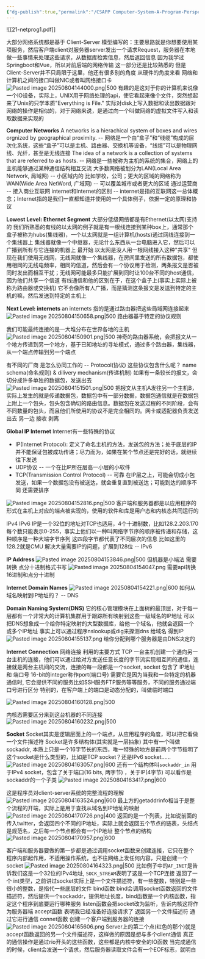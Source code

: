```yaml
---
{"dg-publish":true,"permalink":"/CSAPP Computer-System-A-Program-Perspective/Lecture 21 Network Programming：Part I/","dgPassFrontmatter":true,"noteIcon":""}
---
```


![[21-netprog1.pdf]]

大部分网络系统都是基于 Client-Server 模型编写的：主要思路就是你想要使用某项服务，然后客户端client对服务器server发出一个请求Request，服务器在本地做一些事情来处理这些请求，从数据库检索信息，然后返回信息
因为我学过Springboot和Vue，所以对前后端的网络传输 这一部分还是比较熟悉的 但是Client-Server并不只局限于这里，他还有很多别的角度
从硬件的角度来看
网络和计算机之间的接口叫做NIC或者叫网络接口卡
![Pasted image 20250804144000.png|500](/img/user/accessory/Pasted%20image%2020250804144000.png)
有趣的是这对于你的计算机来说像一个IO设备，实际上，UNIX用于网络处理的api，使它看起来像个文件，突然想起来了Unix的只学本质"Everything is File."
实际对disk上写入数据和读出数据跟对网络的操作是相似的，对于网络来说，是通过向一个叫做网络的虚拟文件写入和读取数据来实现的

**Computer Networks**
A networks is a hierachical system of boxes and wires orgnized by geographical proximity. -- 网络是一个由“盒子”和“线缆”构成的层次化系统，这些“盒子”可以是主机、路由器、交换机等设备，“线缆”可以是物理网线、光纤，甚至是无线连接
The idea of a network is a collection of systems that are referred to as hosts. -- 网络是一些被称为主机的系统的集合，网络上的主机能够通过某种通信结构相互交流
大多数网络被划分为LAN(Local Area Network, 局域网) -- 小区域内的 比如学校，公司；更大的区域的网络称为WAN(Wide Area NetWord, 广域网) -- 可以覆盖城市或者更大的区域
通过运营商 -- 接入商业互联网
internet和Internet的区别 -- internet是指的互联网这一总体概念；Internet指的是我们一直都知道并使用的一个具体例子，依据一定的原理和协议

**Lowest Level: Ethernet Segment**
大部分低级网络都是有Ethernet(以太网)支持的
我们所熟悉的有线的以太网的例子就是有一根线连接到某种box上，通常那个盒子被称为hubs(集线器)，一个以太网就是一组计算机(hosts)通过网线连接到一个集线器上
集线器就像一个中继器，无论什么东西从一台电脑进入它，然后可以广播到所有与它连接的机器上
最开始 以太网是没人用一根网线接入这种"共享"
但现在我们使用无线网，无线网就像一个集线器，在房间里发送的所有数据包，都使用相同的无线电频率，相同的信道，然后会有一个协议用于检测，两条报文是否被同时发出而相互干扰；无线网可能最多只能扩展到同时让100台不同的host通信，因为他们共享一个信道
有线通信和他的区别在于，在这个盒子上(事实上实际上被称为路由器或交换机) 它不会像所有人广播，而是猜测这条报文是发送到特定的主机的嘛，然后发送到特定的主机上

**Next Level: internets**
an internets 指的是通过路由器把这些局域网连接起来
![Pasted image 20250804150658.png|500](/img/user/accessory/Pasted%20image%2020250804150658.png)
路由器基于特定的协议规则

我们可能最终连接的是一大堆分布在世界各地的主机
![Pasted image 20250804150901.png|500](/img/user/accessory/Pasted%20image%2020250804150901.png)
神奇的路由器系统，会把报文从一个地方传递到另一个地方，基于已知地址的寻址模式，通过多个路由器，集线器，从一个端点传输到另一个端点


有不同的厂商 是怎么协同工作的 -- Protocol(协议)
这些协议包含什么呢？
name schema(命名规则) & dilivery mechanism(传递机制)
如果有一条较长的报文，会切分成许多单独的数据包，发送出去
![Pasted image 20250804151501.png|500](/img/user/accessory/Pasted%20image%2020250804151501.png)
把报文从主机A发往另一个主机B，实际上发生的就是传递数据包，数据包中有一部分数据，数据包通信就是在数据包上附上一个包头，包头包含确切的路由信息。数据包在发送过程的不同阶段，会有不同数量的包头，而且他们所使用的协议不是完全相同的。网卡或适配器负责发送出去 另一边 接收 剥离

**Global IP Internet**
Internet有一些特殊的协议
- IP(Internet Protocol): 定义了命名主机的方法，发送包的方法；处于底层的IP并不能保证包被成功传递；尽力而为，如果在某个节点还是完好的话，就继续往下发送
- UDP协议 -- 一个在比IP所在层高一小层的小软件
- TCP(Transmission Control Protocol) -- 可靠 在IP层之上，可能会切成小包发送，如果一个数据包没有被送达，就会重复直到被送达；可能到达的顺序不同 还需要排序

![Pasted image 20250804152816.png|500](/img/user/accessory/Pasted%20image%2020250804152816.png)
客户端和服务器都是以应用程序的形式在主机上对应的端点被实现的，使用的软件和库是用户态和内核态共同运行的

IPv4 IPv6
IP是一个32位的地址对TCP也适用，4个十进制数，比如128.2.203.170  每个数只能表示0-255，事实上他们以一种叫网络字节序的顺序被传递和存储，这种顺序是一种大端字节序列
这四段字节都代表了不同层次的信息 比如这里的128.2就是CMU
解决大量需要IP的问题，扩展到128位 -- IPv6

**IP Address**
![Pasted image 20250804153846.png|500](/img/user/accessory/Pasted%20image%2020250804153846.png)
但机器是小端法 需要转换
点分十进制格式书写
![Pasted image 20250804154047.png](/img/user/accessory/Pasted%20image%2020250804154047.png)
需要api转换16进制和点分十进制

**Internet Domain Names**
![Pasted image 20250804154221.png|600](/img/user/accessory/Pasted%20image%2020250804154221.png)
如何从域名映射到IP地址的？ -- DNS

**Domain Naming System(DNS)**
它的核心管理模块在上面树的最顶层，对于每一层都有一个非常大的计算机集群用于跟踪所有映射到这些一级域名的IP地址
可以把DNS想象成一个给你特定映射的大型数据库，给他一个域名，他就会返回一个或多个IP地址
事实上可以通过程序nslookup或dig来探测dns 给域名 得到IP
![Pasted image 20250804155137.png](/img/user/accessory/Pasted%20image%2020250804155137.png)
给你分配到哪个服务器是由DNS决定的

**Internet Connection**
网络连接 利用的主要方式 TCP 一台主机创建一个通向另一台主机的连接，他们可以通过给对方发送任意长度的字节流实现相互间的通信，连接就是两台主机间的交流，连接的每一段都是一个socket, socket 包含了 IP地址 和 端口号 16-bit的integer称作port(端口号) 需要它是因为当我和一台特定的机器通信时, 它会提供不同的服务比如SSH服务FTP服务等等服务，不同的服务通过端口号进行区分
特别的，在客户端上的端口是动态分配的，叫做临时端口

![Pasted image 20250804160128.png|500](/img/user/accessory/Pasted%20image%2020250804160128.png)

内核态需要区分来到这台机器的不同连接
![Pasted image 20250804160232.png|500](/img/user/accessory/Pasted%20image%2020250804160232.png)

**Socket**
Socket其实是逻辑层面上的一个端点，从应用程序的角度，可以把它看做一个文件描述符
Socket是许多结构体(其实就是一层抽象)
其中有一个叫做sockaddr, 本质上只是一个16字节长的东西，唯一特殊的地方是前两个字节指明了这个socket是什么类型的，比如是TCP socket？还是IPv6 socket……
![Pasted image 20250804163057.png|600](/img/user/accessory/Pasted%20image%2020250804163057.png)
还有一个结构体叫`sockaddr_in` 用于IPv4 socket，包含了关于端口(16 bits, 两字节) ，关于IP(4字节) 可以看作是sockaddr的一个子类
![Pasted image 20250804163417.png|600](/img/user/accessory/Pasted%20image%2020250804163417.png)

这是程序员对client-server系统的完整流程的理解
![Pasted image 20250804163524.png|600](/img/user/accessory/Pasted%20image%2020250804163524.png)
最上方的getaddrinfo相当于是整个流程的开端，实际上是用于查找从域名到IP地址的映射
![Pasted image 20250804170726.png|400](/img/user/accessory/Pasted%20image%2020250804170726.png)
返回的是一个列表，比如说前面的传入twitter，会返回四个不同的IP地址，实际上就会返回五个节点的链表，头结点是规范名，之后每一个节点都会有一个IP地址
整个节点的结构
![Pasted image 20250804170957.png|600](/img/user/accessory/Pasted%20image%2020250804170957.png)

客户端和服务器要做的第一步都是通过调用socket函数来创建连接，它只在整个程序内部起作用，不适用操作系统，也不往网络上发任何内容，只是创建一个socket
![Pasted image 20250804164323.png|500](/img/user/accessory/Pasted%20image%2020250804164323.png)
比如例子中的`AF_INET`是告诉我们这是一个32位的IPv4地址, `SOCK_STREAM`表明了这是一个TCP连接 返回了一个 int类型，之前讲过socket实际上是一个文件描述符，有一些整数，特别是一些很小的整数，是指代一些底层的文件
bind函数 bind会调用socket函数返回的文件描述符，然后提供一个sockaddr，提供地址长度，bind函数是一个内核函数，指定这个程序到底要运行哪种服务
listen函数会把socket改为监听，告诉内核这将作为服务器端
accept函数 表明我已经准备好连接请求了 返回另一个文件描述符 通过它进行通信
connet函数 创建一个客户端到服务器的连接
![Pasted image 20250804165606.png](/img/user/accessory/Pasted%20image%2020250804165606.png)
Server上的第二个点(红色的那个)就是accept函数返回的另一个文件描述符，这样做的原因是想与多个client通信
真正的通信操作是通过rio开头的这些函数，这些都是内核中安全的IO函数
当完成通信的时候，client会发送一个请求，然后服务器读取文件会有一个EOF标志，就明白
